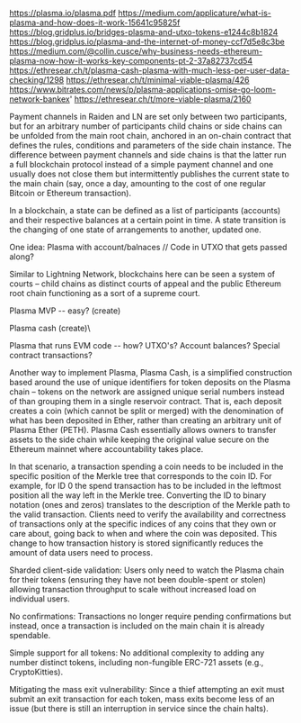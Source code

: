 https://plasma.io/plasma.pdf
https://medium.com/applicature/what-is-plasma-and-how-does-it-work-15641c95825f
https://blog.gridplus.io/bridges-plasma-and-utxo-tokens-e1244c8b1824
https://blog.gridplus.io/plasma-and-the-internet-of-money-ccf7d5e8c3be
https://medium.com/@collin.cusce/why-business-needs-ethereum-plasma-now-how-it-works-key-components-pt-2-37a82737cd54
https://ethresear.ch/t/plasma-cash-plasma-with-much-less-per-user-data-checking/1298
https://ethresear.ch/t/minimal-viable-plasma/426
https://www.bitrates.com/news/p/plasma-applications-omise-go-loom-network-bankex'
https://ethresear.ch/t/more-viable-plasma/2160

Payment channels in Raiden and LN are set only between two participants, but for an arbitrary number of participants child chains or side chains can be unfolded from the main root chain, anchored in an on-chain contract that defines the rules, conditions and parameters of the side chain instance. The difference between payment channels and side chains is that the latter run a full blockchain protocol instead of a simple payment channel and one usually does not close them but intermittently publishes the current state to the main chain (say, once a day, amounting to the cost of one regular Bitcoin or Ethereum transaction).


In a blockchain, a state can be defined as a list of participants (accounts) and their respective balances at a certain point in time. A state transition is the changing of one state of arrangements to another, updated one.

One idea: Plasma with account/balnaces
// Code in UTXO that gets passed along?


Similar to Lightning Network, blockchains here can be seen a system of courts – child chains as distinct courts of appeal and the public Ethereum root chain functioning as a sort of a supreme court.

Plasma MVP -- easy? (create)

Plasma cash (create)\

Plasma that runs EVM code -- how? UTXO's? Account balances? Special contract transactions?

Another way to implement Plasma, Plasma Cash, is a simplified construction based around the use of unique identifiers for token deposits on the Plasma chain – tokens on the network are assigned unique serial numbers instead of than grouping them in a single reservoir contract. That is, each deposit creates a coin (which cannot be split or merged) with the denomination of what has been deposited in Ether, rather than creating an arbitrary unit of Plasma Ether (PETH). Plasma Cash essentially allows owners to transfer assets to the side chain while keeping the original value secure on the Ethereum mainnet where accountability takes place.

In that scenario, a transaction spending a coin needs to be included in the specific position of the Merkle tree that corresponds to the coin ID. For example, for ID 0 the spend transaction has to be included in the leftmost position all the way left in the Merkle tree. Converting the ID to binary notation (ones and zeros) translates to the description of the Merkle path to the valid transaction. Clients need to verify the availability and correctness of transactions only at the specific indices of any coins that they own or care about, going back to when and where the coin was deposited. This change to how transaction history is stored significantly reduces the amount of data users need to process.

Sharded client-side validation: Users only need to watch the Plasma chain for their tokens (ensuring they have not been double-spent or stolen) allowing transaction throughput to scale without increased load on individual users.

No confirmations: Transactions no longer require pending confirmations but instead, once a transaction is included on the main chain it is already spendable.

Simple support for all tokens: No additional complexity to adding any number distinct tokens, including non-fungible ERC-721 assets (e.g., CryptoKitties).

Mitigating the mass exit vulnerability: Since a thief attempting an exit must submit an exit transaction for each token, mass exits become less of an issue (but there is still an interruption in service since the chain halts).